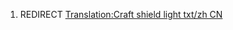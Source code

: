 1.  REDIRECT [Translation:Craft shield light txt/zh
    CN](Translation:Craft_shield_light_txt/zh_CN "wikilink")